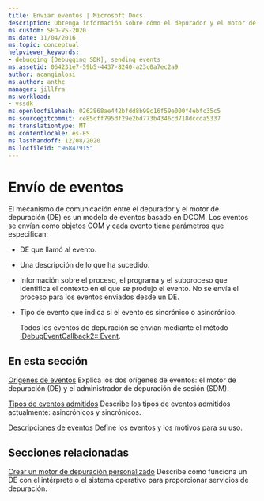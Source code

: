 ```yaml
---
title: Enviar eventos | Microsoft Docs
description: Obtenga información sobre cómo el depurador y el motor de depuración utilizan un modelo de eventos basado en DCOM. Los eventos se envían como objetos COM.
ms.custom: SEO-VS-2020
ms.date: 11/04/2016
ms.topic: conceptual
helpviewer_keywords:
- debugging [Debugging SDK], sending events
ms.assetid: 064231e7-59b5-4437-8240-a23c0a7ec2a9
author: acangialosi
ms.author: anthc
manager: jillfra
ms.workload:
- vssdk
ms.openlocfilehash: 0262868ae442bfdd8b99c16f59e000f4ebfc35c5
ms.sourcegitcommit: ce85cff795df29e2bd773b4346cd718dccda5337
ms.translationtype: MT
ms.contentlocale: es-ES
ms.lasthandoff: 12/08/2020
ms.locfileid: "96847915"
---
```

# <a name="send-events"></a>Envío de eventos
El mecanismo de comunicación entre el depurador y el motor de depuración (DE) es un modelo de eventos basado en DCOM. Los eventos se envían como objetos COM y cada evento tiene parámetros que especifican:

- DE que llamó al evento.

- Una descripción de lo que ha sucedido.

- Información sobre el proceso, el programa y el subproceso que identifica el contexto en el que se produjo el evento. No se envía el proceso para los eventos enviados desde un DE.

- Tipo de evento que indica si el evento es sincrónico o asincrónico.

  Todos los eventos de depuración se envían mediante el método [IDebugEventCallback2:: Event](../../extensibility/debugger/reference/idebugeventcallback2-event.md).

## <a name="in-this-section"></a>En esta sección
 [Orígenes de eventos](../../extensibility/debugger/event-sources-visual-studio-sdk.md) Explica los dos orígenes de eventos: el motor de depuración (DE) y el administrador de depuración de sesión (SDM).

 [Tipos de eventos admitidos](../../extensibility/debugger/supported-event-types.md) Describe los tipos de eventos admitidos actualmente: asincrónicos y sincrónicos.

 [Descripciones de eventos](../../extensibility/debugger/event-descriptions.md) Define los eventos y los motivos para su uso.

## <a name="related-sections"></a>Secciones relacionadas
 [Crear un motor de depuración personalizado](../../extensibility/debugger/creating-a-custom-debug-engine.md) Describe cómo funciona un DE con el intérprete o el sistema operativo para proporcionar servicios de depuración.
